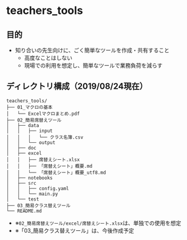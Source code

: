 # teachers_tools
## 目的
- 知り合いの先生向けに、ごく簡単なツールを作成・共有すること
    - 高度なことはしない
    - 現場での利用を想定し、簡単なツールで業務負荷を減らす

## ディレクトリ構成（2019/08/24現在）
```
teachers_tools/
├── 01_マクロの基本
│   └── Excelマクロまとめ.pdf
├── 02_簡易席替えツール
│   ├── data
│   │   ├── input
│   │   │   └── クラス名簿.csv
│   │   └── output
│   ├── doc
│   ├── excel
│   │   ├── 席替えシート.xlsx
│   │   ├── 「席替えシート」概要.md
│   │   └── 「席替えシート」概要_utf8.md
│   ├── notebooks
│   ├── src
│   │   ├── config.yaml
│   │   └── main.py
│   └── test
├── 03_簡易クラス替えツール
└── README.md
```
- ※`02_簡易席替えツール/excel/席替えシート.xlsx`は、単独での使用を想定
- ※「03_簡易クラス替えツール」は、今後作成予定
